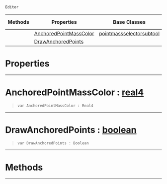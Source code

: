  `Editor`

|Methods|Properties|Base Classes|Derived Classes|
|---|---|---|---|
| |[ AnchoredPointMassColor](https://github.com/ArendDanielek/ZeroDocsTest/blob/master/code_reference/class_reference/anchoringsubtool.markdown#anchoredpointmasscolor-z)|[pointmassselectorsubtool](https://github.com/ArendDanielek/ZeroDocsTest/blob/master/code_reference/class_reference/pointmassselectorsubtool.markdown)| |
| |[ DrawAnchoredPoints](https://github.com/ArendDanielek/ZeroDocsTest/blob/master/code_reference/class_reference/anchoringsubtool.markdown#drawanchoredpoints-zero)| | |


 #  Properties


---  
 #  AnchoredPointMassColor : [real4](https://github.com/ArendDanielek/ZeroDocsTest/blob/master/code_reference/zilch_base_types/real4.markdown)

> 
> ``` lang=cpp, name=Zilch
> var AnchoredPointMassColor : Real4


---  
 #  DrawAnchoredPoints : [boolean](https://github.com/ArendDanielek/ZeroDocsTest/blob/master/code_reference/zilch_base_types/boolean.markdown)

> 
> ``` lang=cpp, name=Zilch
> var DrawAnchoredPoints : Boolean


---  
 #  Methods


---  
 
  
  
  
  
  
  
  

 